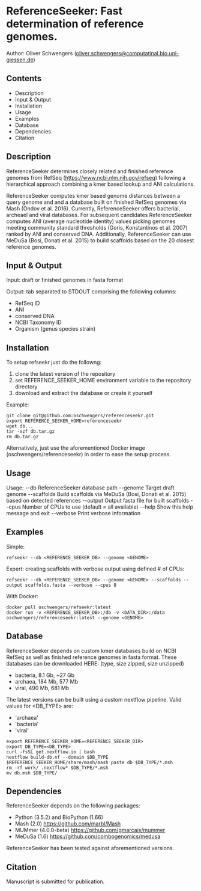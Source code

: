 # ReferenceSeeker: Fast determination of reference genomes.
Author: Oliver Schwengers (oliver.schwengers@computatinal.bio.uni-giessen.de)


## Contents
- Description
- Input & Output
- Installation
- Usage
- Examples
- Database
- Dependencies
- Citation


## Description
ReferenceSeeker determines closely related and finished reference genomes from
RefSeq (<https://www.ncbi.nlm.nih.gov/refseq>) following a hierarchical approach
combining a kmer based lookup and ANI calculations.

ReferenceSeeker computes kmer based genome distances between a query genome and
and a database built on finished RefSeq genomes via Mash (Ondov et al. 2016).
Currently, ReferenceSeeker offers bacterial, archeael and viral databases.
For subsequent candidates ReferenceSeeker computes ANI (average nucleotide identity)
values picking genomes meeting community standard thresholds (Goris, Konstantinos et al. 2007)
ranked by ANI and conserved DNA. Additionally, ReferenceSeeker can use MeDuSa
(Bosi, Donati et al. 2015) to build scaffolds based on the 20 closest reference genomes.


## Input & Output
Input:
draft or finished genomes in fasta format

Output:
tab separated to STDOUT comprising the following columns:
- RefSeq ID
- ANI
- conserved DNA
- NCBI Taxonomy ID
- Organism (genus species strain)


## Installation
To setup refseekr just do the followng:
1. clone the latest version of the repository
2. set REFERENCE_SEEKER_HOME environment variable to the repository directory
3. download and extract the database or create it yourself

Example:
```
git clone git@github.com:oschwengers/referenceseekr.git
export REFERENCE_SEEKER_HOME=referenceseekr
wget db...
tar -xzf db.tar.gz
rm db.tar.gz
```

Alternatively, just use the aforementioned Docker image (oschwengers/referenceseekr) in order to ease the setup process.


## Usage
Usage:
    --db          ReferenceSeeker database path
    --genome      Target draft genome
    --scaffolds   Build scaffolds via MeDuSa (Bosi, Donati et al. 2015) based on detected references
    --output      Output fasta file for built scaffolds
    --cpus        Number of CPUs to use (default = all available)
    --help        Show this help message and exit
    --verbose     Print verbose information


## Examples
Simple:
```
refseekr --db <REFERENCE_SEEKER_DB> --genome <GENOME>
```

Expert: creating scaffolds with verbose output using defined # of CPUs:
```
refseekr --db <REFERENCE_SEEKER_DB> --genome <GENOME> --scaffolds --output scaffolds.fasta --verbose --cpus 8
```

With Docker:
```
docker pull oschwengers/refseekr:latest
docker run -v <REFERENCE_SEEKER_DB>:/db -v <DATA_DIR>:/data oschwengers/referenceseekr:latest --genome <GENOME>
```


## Database
ReferenceSeeker depends on custom kmer databases build on NCBI RefSeq as well as
finished reference genomes in fasta format.
These databases can be downloaded HERE: (type, size zipped, size unzipped)
- bacteria, 8.1 Gb, ~27 Gb
- archaea, 184 Mb, 577 Mb
- viral, 490 Mb, 681 Mb

The latest versions can be built using a custom nextflow pipeline.
Valid values for <DB_TYPE> are:
- 'archaea'
- 'bacteria'
- 'viral'

```
export REFERENCE_SEEKER_HOME=<REFERENCE_SEEKER_DIR>
export DB_TYPE=<DB_TYPE>
curl -fsSL get.nextflow.io | bash
nextflow build-db.nf --domain $DB_TYPE
$REFERENCE_SEEKER_HOME/share/mash/mash paste db $DB_TYPE/*.msh
rm -rf work/ .nextflow* $DB_TYPE/*.msh
mv db.msh $DB_TYPE/
```

## Dependencies
ReferenceSeeker depends on the following packages:
- Python (3.5.2) and BioPython (1.66)
- Mash (2.0) <https://github.com/marbl/Mash>
- MUMmer (4.0.0-beta) <https://github.com/gmarcais/mummer>
- MeDuSa (1.6) <https://github.com/combogenomics/medusa>

ReferenceSeeker has been tested against aforementioned versions.


## Citation
Manuscript is submitted for publication.
